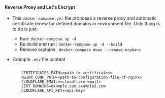 #### Reverse Proxy and Let's Encrypt 

- This `docker-compose.yml` file proposes a reverse proxy and automatic certificate renew for defined domains  in environment file. Only thing is to do is just:
  - Run: `docker-compose up -d`
  - Re-build and run : `docker-compose up -d --build`
  - Remove orphans : `docker-compose down --remove-orphans`

- Example `.env` file content 

    ```

        CERTIFICATES_PATH=<path-to-certificates>
        NGINX_CONF_PATH=<path-to-configuration-file-of-nginx>
        CLOUDFLARE_EMAIL=<cloudflare-email>
        CERT_DOMAINS=example.com,example2.com
        CLOUDFLARE_API_KEY=<api-key>

    ```
